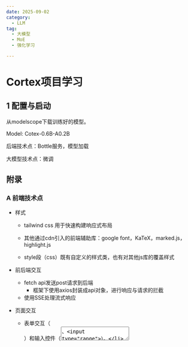 ```yaml
---
date: 2025-09-02
category:
  - LLM
tag:
  - 大模型
  - MoE
  - 强化学习

---
```


# Cortex项目学习

## 1 配置与启动

从modelscope下载训练好的模型。

Model: Cotex-0.6B-A0.2B

后端技术点：Bottle服务，模型加载

大模型技术点：微调



## 附录

### A 前端技术点

- 样式

  - tailwind css 用于快速构建响应式布局
  - 其他通过cdn引入的前端辅助库：google font，KaTeX，marked.js，highlight.js

  - style段（css）既有自定义的样式类，也有对其他js库的覆盖样式

- 前后端交互
  - fetch api发送post请求到后端
    - 框架下使用axios封装成api对象，进行响应与请求的拦截
  - 使用SSE处理流式响应

- 页面交互
  - 表单交互（<form id="chat-form">）和输入控件（<textarea>、<input type="range">）。
  - 自定义样式，如滚动条，动画，过渡
- JavaScript ES6
  - DOM操作（document.addEventListener, getElementById）
  - 异步编程 async await
  - html模板字符串 insertAdjacentHTML与innerHTML

### B 网络相关的现象

服务运行在linux服务器上。启动时需注意：

```
# 0.0.0.0表示允许外部任何ip访问，127.0.0.1表示只允许本机ip访问，但不限制ssh转发
$ netstat -tuln | grep 8081
tcp        0      0 0.0.0.0:8081            0.0.0.0:*               LISTEN  

# 判断防火墙是否启动，未启动则不会对外部ip进行限制
$ sudo ufw status
Status: inactive
```

在windows主机运行如下命令，判断8080端口是否被占用。当启动后，该端口默认开始转发。

```
netstat -an | findstr 127.0.0.1:8080
```

浏览器无法直接访问，因为没有像ssh一样强制配置流量走代理。

打开TUN模式后即可直接通过ip+端口访问服务器上的内容。

- **TUN模式**：通过虚拟网卡接管系统级接管所有流量（包括浏览器、系统进程等），无需手动给应用配代理。
- **规则模式**：按预设规则（IP / 域名等）分流，匹配规则的走代理，否则直连。
- **全局模式**：所有流量强制走代理。
- **直连模式**：所有流量不经过代理，直接连接目标。

为什么clash+脚本能够访问内网服务器？

- 脚本的配置
  - **第一步：定义内网专用代理节点（prependProxyies）**
    脚本添加了 `BISTU-CETC` 这个 SS 代理节点，其服务器地址 `alzjk.jp.bistucetc.com` 和端口、密码等信息。
  - **第二步：创建代理分组（prependProxyGroups）**
    脚本创建 `BISTU` 分组，类型为 “select”，仅包含 `BISTU-CETC` 和 `REJECT`（拒绝）两个选项。所有匹配该分组的流量，只会走 `BISTU-CETC` 代理（或被拒绝），确保内网流量 “专用专走”。
  - **第三步：绑定 IP 与代理分组（prependRules）**
    脚本添加规则 `IP-CIDR,10.146.58.232/32,BISTU`，核心作用是：
    **“所有访问 10.146.58.232（你的内网服务器 IP）的流量，强制路由到 BISTU 分组，即通过 BISTU-CETC 代理节点转发”**。

- 具体访问时的流程
  - **流量触发规则匹配**
    无论你是通过浏览器直接访问，还是通过 SSH 隧道转发（VSCode 的端口转发），只要流量目标是 `10.146.58.232`，就会被 Clash 捕获（若开 TUN 模式则自动捕获所有流量，非 TUN 模式需应用手动配代理）。
  - **Clash 执行脚本定义的规则**
    Clash 检测到目标 IP 匹配 `IP-CIDR,10.146.58.232/32` 规则，按脚本配置将流量导向 `BISTU` 分组。
  - **通过专用代理打通内网**
    `BISTU` 分组选择 `BISTU-CETC` 代理节点，将你的访问流量通过该节点转发到内网。
